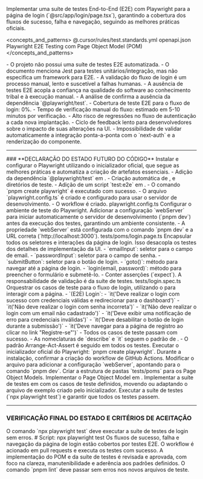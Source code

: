 <task>
Implementar uma suíte de testes End-to-End (E2E) com Playwright para a página de login (`@src/app/login/page.tsx`), garantindo a cobertura dos fluxos de sucesso, falha e navegação, seguindo as melhores práticas oficiais.
</task>

<reference>

  <concepts_and_patterns>
    <projectCodeStandards>@.cursor/rules/test.standards.yml</projectCodeStandards>
    <conceptApiContract>openapi.json</conceptApiContract>
    <patternNew>Playwright E2E Testing com Page Object Model (POM)</patternNew>
    <officialDocs ref="CONTEXT7:/microsoft/playwright" topic="getting started" />
  </concepts_and_patterns>

  <filesToCreate>
    <playwrightConfig path="playwright.config.ts" role="config" />
    <loginTestSuite path="tests/login.spec.ts" role="test-suite" />
    <loginPageObject path="tests/poms/login.page.ts" role="page-object-model" />
    <githubActionsWorkflow path=".github/workflows/playwright.yml" role="ci-cd" />
  </filesToCreate>

  <filesToModify>
      <packageJson path="package.json" role="dependency-management" />
  </filesToModify>

  <refs>
    <dependsOf src="<loginTestSuite>" on="<loginPageObject>" reason="encapsular seletores e ações da UI" />
    <validates src="<loginTestSuite>" on="@src/app/login/page.tsx" reason="validar o comportamento da página de login" />
  </refs>

</reference>

<as-is>
  <contextoArquitetural>
    - O projeto não possui uma suíte de testes E2E automatizada.
    - O documento <projectCodeStandards> menciona Jest para testes unitários/integração, mas não especifica um framework para E2E.
    - A validação do fluxo de login é um processo manual, lento e suscetível a falhas humanas.
  </contextoArquitetural>

  <evidencias>
    <acoplamento>
      - A ausência de testes E2E acopla a confiança na qualidade do software ao conhecimento tribal e à execução manual.
    </acoplamento>
    <dependencias>
      - A análise de <packageJson> confirma a ausência da dependência `@playwright/test`.
    </dependencias>
    <metricas>
      - Cobertura de teste E2E para o fluxo de login: 0%.
      - Tempo de verificação manual do fluxo: estimado em 5-10 minutos por verificação.
    </metricas>
  </evidencias>

  <consequencias>
    - Alto risco de regressões no fluxo de autenticação a cada nova implantação.
    - Ciclo de feedback lento para desenvolvedores sobre o impacto de suas alterações na UI.
    - Impossibilidade de validar automaticamente a integração ponta-a-ponta com o `next-auth` e a renderização do componente.
  </consequencias>
</as-is>

__________________________________________________________________________________________

<to-be>
### **DECLARAÇÃO DO ESTADO FUTURO DO CÓDIGO**

<designPatterns>
  <PageObjectModel />
  <ReusableAuthState />
</designPatterns>

<playwrightSetup state="NOVO">
  <justificativa>
    Instalar e configurar o Playwright utilizando o inicializador oficial, que segue as melhores práticas e automatiza a criação de artefatos essenciais.
  </justificativa>
  <impactos>
    - Adição da dependência `@playwright/test` em <packageJson>.
    - Criação automática de <playwrightConfig>, <githubActionsWorkflow> e diretórios de teste.
    - Adição de um script `test:e2e` em <packageJson>.
  </impactos>
  <criteriosAceitacao>
    - O comando `pnpm create playwright` é executado com sucesso.
    - O arquivo `playwright.config.ts` é criado e configurado para usar o servidor de desenvolvimento.
    - O workflow <githubActionsWorkflow> é criado.
  </criteriosAceitacao>
</playwrightSetup>

<playwrightConfig state="MODIFICADO">
    <path>playwright.config.ts</path>
    <responsabilidade>Configurar o ambiente de teste do Playwright.</responsabilidade>
    <transformacao>
        Adicionar a configuração `webServer` para iniciar automaticamente o servidor de desenvolvimento (`pnpm dev`) antes da execução dos testes, garantindo um ambiente consistente.
    </transformacao>
    <criteriosAceitacao>
        - A propriedade `webServer` está configurada com o comando `pnpm dev` e a URL correta (`http://localhost:3000`).
    </criteriosAceitacao>
</playwrightConfig>

<loginPageObject state="NOVO">
  <path>tests/poms/login.page.ts</path>
  <responsabilidade>
    Encapsular todos os seletores e interações da página de login. Isso desacopla os testes dos detalhes de implementação da UI.
  </responsabilidade>
  <contrato>
    - `emailInput`: seletor para o campo de email.
    - `passwordInput`: seletor para o campo de senha.
    - `submitButton`: seletor para o botão de login.
    - `goto()`: método para navegar até a página de login.
    - `login(email, password)`: método para preencher o formulário e submetê-lo.
  </contrato>
  <naoDeve>
    - Conter asserções (`expect`). A responsabilidade de validação é da suíte de testes.
  </naoDeve>
</loginPageObject>

<loginTestSuite state="NOVO">
  <path>tests/login.spec.ts</path>
  <implements ref="<projectCodeStandards>" />
  <responsabilidade>
    Orquestrar os casos de teste para o fluxo de login, utilizando o <loginPageObject> para interagir com a página.
  </responsabilidade>
  <testCases>
    - `(E2E) Login`:
      - `it('Deve realizar o login com sucesso com credenciais válidas e redirecionar para o dashboard')`
      - `it('Não deve realizar o login com senha incorreta')`
      - `it('Não deve realizar o login com um email não cadastrado')`
      - `it('Deve exibir uma notificação de erro para credenciais inválidas')`
      - `it('Deve desabilitar o botão de login durante a submissão')`
      - `it('Deve navegar para a página de registro ao clicar no link "Registre-se"')`
  </testCases>
  <criteriosAceitacao>
    - Todos os casos de teste passam com sucesso.
    - As nomeclaturas de `describe` e `it` seguem o padrão de <projectCodeStandards>.
    - O padrão Arrange-Act-Assert é seguido em todos os testes.
  </criteriosAceitacao>
</loginTestSuite>

<implementationPlan>
  <step order="1">Executar o inicializador oficial do Playwright: `pnpm create playwright`.</step>
  <step order="2">Durante a instalação, confirmar a criação do workflow de GitHub Actions.</step>
  <step order="3">Modificar o arquivo <playwrightConfig> para adicionar a configuração `webServer`, apontando para o comando `pnpm dev`.</step>
  <step order="4">Criar a estrutura de pastas `tests/poms` para os Page Object Models.</step>
  <step order="5">Implementar o Page Object Model em <loginPageObject>.</step>
  <step order="6">Implementar a suíte de testes em <loginTestSuite> com os casos de teste definidos, movendo ou adaptando o arquivo de exemplo criado pelo inicializador.</step>
  <step order="7">Executar a suíte de testes (`npx playwright test`) e garantir que todos os testes passem.</step>
</implementationPlan>

</to-be>

__________________________________________________________________________________________

### **VERIFICAÇÃO FINAL DO ESTADO E CRITÉRIOS DE ACEITAÇÃO**

<finalState>
  O comando `npx playwright test` deve executar a suíte de testes de login sem erros.
  # Script: npx playwright test
</finalState>

<finalState type="TestCoverage">
  Os fluxos de sucesso, falha e navegação da página de login estão cobertos por testes E2E.
</finalState>

<finalState type="CI">
  O workflow <githubActionsWorkflow> é acionado em pull requests e executa os testes com sucesso.
</finalState>

<finalState type="CodeReview">
  A implementação do POM e da suíte de testes é revisada e aprovada, com foco na clareza, manutenibilidade e aderência aos padrões definidos.
</finalState>

<finalState type="StaticChecks">
  O comando `pnpm lint` deve passar sem erros nos novos arquivos de teste.
</finalState>